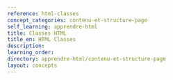 ```yaml
---
reference: html-classes
concept_categories: contenu-et-structure-page
self_learning: apprendre-html
title: Classes HTML
title_en: HTML Classes
description:
learning_order:
directory: apprendre-html/contenu-et-structure-page
layout: concepts
---
```

